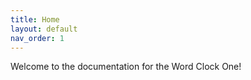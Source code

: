 ```yaml
---
title: Home
layout: default
nav_order: 1
---
```


Welcome to the documentation for the Word Clock One!

<esp-web-install-button manifest="./word-clock-one-manifest.json"></esp-web-install-button>


<script
  type="module"
  src="https://unpkg.com/esp-web-tools@9.0.3/dist/web/install-button.js?module"
></script>